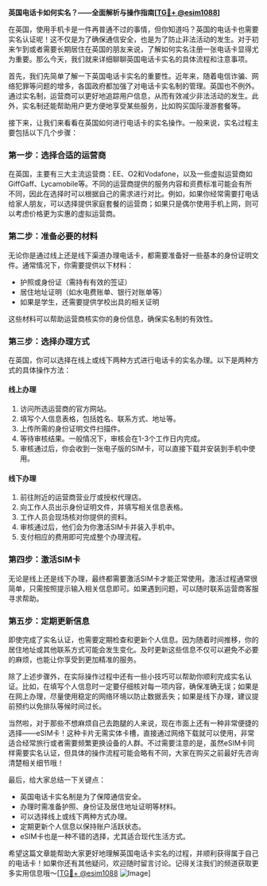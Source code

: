 **英国电话卡如何实名？——全面解析与操作指南[[TG💪+ @esim1088](https://t.me/s/esim1088)]**

在英国，使用手机卡是一件再普通不过的事情，但你知道吗？英国的电话卡也需要实名认证呢！这不仅是为了确保通信安全，也是为了防止非法活动的发生。对于初来乍到或者需要长期居住在英国的朋友来说，了解如何实名注册一张电话卡显得尤为重要。那么今天，我们就来详细聊聊英国电话卡实名的具体流程和注意事项。

首先，我们先简单了解一下英国电话卡实名的重要性。近年来，随着电信诈骗、网络犯罪等问题的增多，各国政府都加强了对电话卡实名制的管理。英国也不例外。通过实名制，运营商可以更好地追踪用户信息，从而有效减少非法活动的发生。此外，实名制还能帮助用户更方便地享受某些服务，比如购买国际漫游套餐等。

接下来，让我们来看看在英国如何进行电话卡的实名操作。一般来说，实名过程主要包括以下几个步骤：

### **第一步：选择合适的运营商**
在英国，主要有三大主流运营商：EE、O2和Vodafone，以及一些虚拟运营商如GiffGaff、Lycamobile等。不同的运营商提供的服务内容和资费标准可能会有所不同，因此在选择时可以根据自己的需求进行对比。例如，如果你经常需要打电话给家人朋友，可以选择提供家庭套餐的运营商；如果只是偶尔使用手机上网，则可以考虑价格更为实惠的虚拟运营商。

### **第二步：准备必要的材料**
无论你是通过线上还是线下渠道办理电话卡，都需要准备好一些基本的身份证明文件。通常情况下，你需要提供以下材料：
- 护照或身份证（需持有有效的签证）
- 居住地址证明（如水电费账单、银行对账单等）
- 如果是学生，还需要提供学校出具的相关证明

这些材料可以帮助运营商核实你的身份信息，确保实名制的有效性。

### **第三步：选择办理方式**
在英国，你可以选择在线上或线下两种方式进行电话卡的实名办理。以下是两种方式的具体操作方法：

#### **线上办理**
1. 访问所选运营商的官方网站。
2. 填写个人信息表格，包括姓名、联系方式、地址等。
3. 上传所需的身份证明文件扫描件。
4. 等待审核结果。一般情况下，审核会在1-3个工作日内完成。
5. 审核通过后，你会收到一张电子版的SIM卡，可以直接下载并安装到手机中使用。

#### **线下办理**
1. 前往附近的运营商营业厅或授权代理店。
2. 向工作人员出示身份证明文件，并填写相关信息表格。
3. 工作人员会现场核对你提供的资料。
4. 审核通过后，他们会为你激活SIM卡并装入手机中。
5. 支付相应的费用即可完成整个办理流程。

### **第四步：激活SIM卡**
无论是线上还是线下办理，最终都需要激活SIM卡才能正常使用。激活过程通常很简单，只需按照提示输入相关信息即可。如果遇到问题，可以随时联系运营商客服寻求帮助。

### **第五步：定期更新信息**
即使完成了实名认证，也需要定期检查和更新个人信息。因为随着时间推移，你的居住地址或其他联系方式可能会发生变化。及时更新这些信息不仅可以避免不必要的麻烦，也能让你享受到更加精准的服务。

除了上述步骤外，在实际操作过程中还有一些小技巧可以帮助你顺利完成实名认证。比如，在填写个人信息时一定要仔细核对每一项内容，确保准确无误；如果是在网上办理，尽量使用稳定的网络环境以防止数据丢失；如果是线下办理，建议提前预约以免排队等候时间过长。

当然啦，对于那些不想麻烦自己去跑腿的人来说，现在市面上还有一种非常便捷的选择——eSIM卡！这种卡片无需实体卡槽，直接通过网络下载就可以使用，非常适合经常旅行或者需要频繁更换设备的人群。不过需要注意的是，虽然eSIM卡同样需要实名认证，但具体的操作流程可能会略有不同，大家在购买之前最好先咨询清楚相关细节哦！

最后，给大家总结一下关键点：
- 英国电话卡实名制是为了保障通信安全。
- 办理时需准备护照、身份证及居住地址证明等材料。
- 可以选择线上或线下两种方式办理。
- 定期更新个人信息以保持账户活跃状态。
- eSIM卡也是一种不错的选择，尤其适合现代生活方式。

希望这篇文章能帮助大家更好地理解英国电话卡实名的过程，并顺利获得属于自己的电话卡！如果你还有其他疑问，欢迎随时留言讨论。记得关注我们的频道获取更多实用信息哦～[[TG💪+ @esim1088](https://t.me/s/esim1088) ![Image](https://i.postimg.cc/4NQfJmqS/Snipaste-2025-05-13-00-14-12.png)]